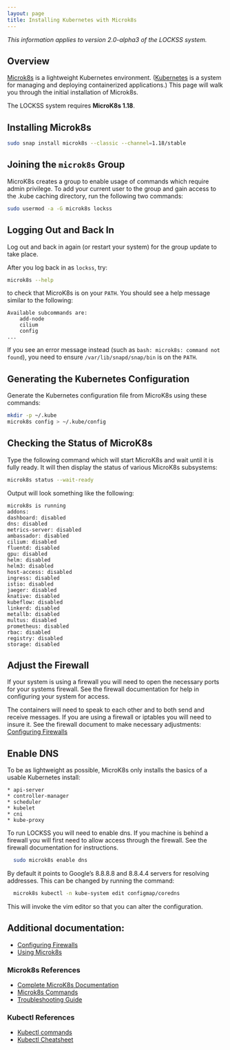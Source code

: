 ```yaml
---
layout: page
title: Installing Kubernetes with Microk8s
---
```


*This information applies to version 2.0-alpha3 of the LOCKSS system.*

## Overview

[Microk8s](https://microk8s.io/) is a lightweight Kubernetes environment. ([Kubernetes](https://kubernetes.io/) is a system for managing and deploying containerized applications.) This page will walk you through the initial installation of Microk8s.

The LOCKSS system requires **MicroK8s 1.18**.

## Installing Microk8s

```bash
sudo snap install microk8s --classic --channel=1.18/stable
```

## Joining the `microk8s` Group

MicroK8s creates a group to enable usage of commands which require admin privilege. To add your current user to the group and gain access to the .kube caching directory, run the following two commands:

```bash
sudo usermod -a -G microk8s lockss
```

## Logging Out and Back In

Log out and back in again (or restart your system) for the group update to take place.

After you log back in as `lockss`, try:

```bash
microk8s --help
```

to check that MicroK8s is on your `PATH`. You should see a help message similar to the following:

```text
Available subcommands are:
	add-node
	cilium
	config
...
```

If you see an error message instead (such as `bash: microk8s: command not found`), you need to ensure `/var/lib/snapd/snap/bin` is on the `PATH`.

## Generating the Kubernetes Configuration

Generate the Kubernetes configuration file from MicroK8s using these commands:

```bash
mkdir -p ~/.kube
microk8s config > ~/.kube/config
```

## Checking the Status of MicroK8s

Type the following command which will start MicroK8s and wait until it is fully ready. It will then display the status of various MicroK8s subsystems:

```bash
microk8s status --wait-ready
```

Output will look something like the following:

```text
microk8s is running
addons:
dashboard: disabled
dns: disabled
metrics-server: disabled
ambassador: disabled
cilium: disabled
fluentd: disabled
gpu: disabled
helm: disabled
helm3: disabled
host-access: disabled
ingress: disabled
istio: disabled
jaeger: disabled
knative: disabled
kubeflow: disabled
linkerd: disabled
metallb: disabled
multus: disabled
prometheus: disabled
rbac: disabled
registry: disabled
storage: disabled
```

## Adjust the Firewall

If your system is using a firewall you will need to open the necessary ports for your systems firewall.  See the firewall documentation for help in configuring your system for access.

The containers will need to speak to each other and to both send and receive messages.
If you are using a firewall or iptables you will need to insure it.  See the firewall document to make necessary adjustments:  [Configuring Firewalls](firewall)

## Enable DNS
To be as lightweight as possible, MicroK8s only installs the basics of a usable Kubernetes install:

    * api-server
    * controller-manager
    * scheduler
    * kubelet
    * cni
    * kube-proxy

To run LOCKSS you will need to enable dns.  If you machine is behind a firewall you will first need to allow access through the firewall. See the firewall documentation for instructions.

```bash
  sudo microk8s enable dns    
```

By default it points to Google’s 8.8.8.8 and 8.8.4.4 servers for resolving
addresses. This can be changed by running the command:

```bash
  microk8s kubectl -n kube-system edit configmap/coredns
```

This will invoke the vim editor so that you can alter the configuration.

## Additional documentation:
* [Configuring Firewalls](firewall)
* [Using Microk8s](using-microk8s)

### Microk8s References
* [Complete MicroK8s Documentation](https://microk8s.io/docs)
* [Microk8s Commands](https://microk8s.io/docs/commands) 
* [Troubleshooting Guide](https://microk8s.io/docs/troubleshooting)

### Kubectl References
* [Kubectl commands](https://kubernetes.io/docs/reference/generated/kubectl/kubectl-commands)
* [Kubectl Cheatsheet](https://kubernetes.io/docs/reference/kubectl/cheatsheet/)